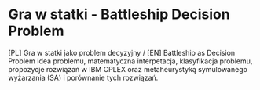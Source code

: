 #  Gra w statki  - Battleship Decision Problem
[PL] Gra w statki jako problem decyzyjny / [EN] Battleship as Decision Problem
Idea problemu, matematyczna interpetacja, klasyfikacja problemu, propozycje rozwiązań w IBM CPLEX oraz metaheurystyką symulowanego wyżarzania (SA) i porównanie tych rozwiązań. 
